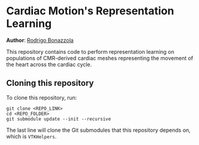 # Cardiac Motion's Representation Learning
**Author**: [Rodrigo Bonazzola](https://www.github.com/rbonazzola)

This repository contains code to perform representation learning on populations of CMR-derived cardiac meshes representing the movement of the heart across the cardiac cycle.

## Cloning this repository
To clone this repository, run:

```
git clone <REPO_LINK>
cd <REPO_FOLDER>
git submodule update --init --recursive
```

The last line will clone the Git submodules that this repository depends on, which is `VTKHelpers`.
